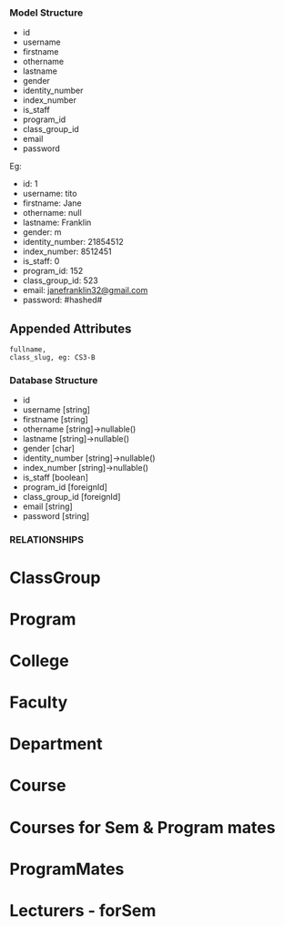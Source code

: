 ### Model Structure

- id
- username
- firstname
- othername
- lastname
- gender
- identity_number
- index_number
- is_staff
- program_id
- class_group_id 
- email
- password

Eg:
- id: 1
- username: tito
- firstname: Jane
- othername: null
- lastname: Franklin
- gender: m
- identity_number: 21854512
- index_number: 8512451
- is_staff: 0
- program_id: 152
- class_group_id: 523 
- email: janefranklin32@gmail.com
- password: #hashed#


## Appended Attributes
    fullname,
    class_slug, eg: CS3-B
    

### Database Structure
- id
- username [string]
- firstname [string]
- othername [string]->nullable()
- lastname [string]->nullable()
- gender [char]
- identity_number [string]->nullable()
- index_number [string]->nullable()
- is_staff [boolean]
- program_id [foreignId]
- class_group_id [foreignId]
- email [string]
- password [string]

### RELATIONSHIPS
# ClassGroup

# Program
<!-- ------------------------ -->
# College

# Faculty

# Department

# Course

# Courses for Sem & Program mates

# ProgramMates

# Lecturers - forSem




